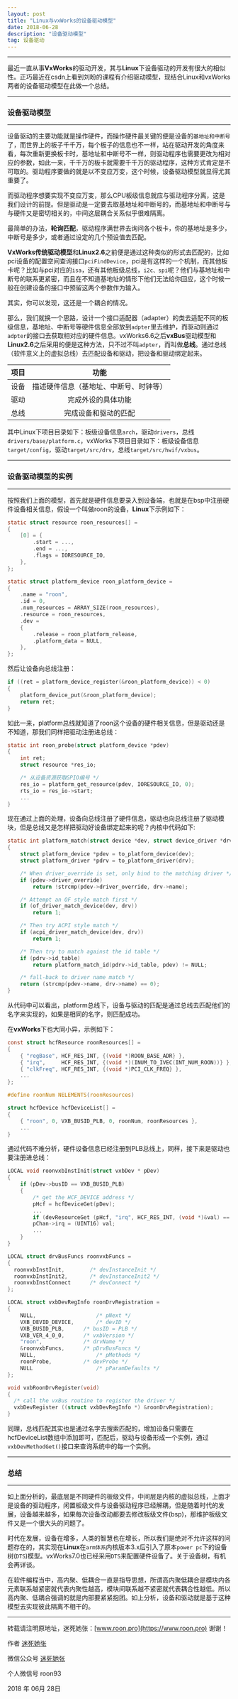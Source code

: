 ```yaml
---
layout: post
title: "Linux与vxWorks的设备驱动模型"
date: 2018-06-28
description: "设备驱动模型"
tag: 设备驱动
---   
```

------

最近一直从事**VxWorks**的驱动开发，其与**Linux**下设备驱动的开发有很大的相似性。正巧最近在csdn上看到刘盼的课程有介绍驱动模型，现结合Linux和vxWorks两者的设备驱动模型在此做一个总结。

-----
### 设备驱动模型
-----

设备驱动的主要功能就是操作硬件，而操作硬件最关键的便是设备的`基地址和中断号`了，而世界上的板子千千万，每个板子的信息也不一样，站在驱动开发的角度来看，每次重新更换板卡时，基地址和中断号不一样，则驱动程序也需要更改为相对应的参数，如此一来，千千万的板卡就需要千千万的驱动程序，这种方式肯定是不可取的。驱动程序要做的就是以不变应万变，这个时候，设备驱动模型就显得尤其重要了。


而驱动程序想要实现不变应万变，那么CPU板级信息就应与驱动程序分离，这是我们设计的前提。但是驱动是一定要去取基地址和中断号的，而基地址和中断号与与硬件又是密切相关的，中间这层耦合关系似乎很难隔离。


最简单的办法，**轮询匹配**，驱动程序满世界去询问各个板卡，你的基地址是多少，中断号是多少，或者通过设定的几个预设值去匹配。


**VxWorks传统驱动模型**和**Linux2.6**之前便是通过这种类似的形式去匹配的，比如pci设备的配置空间查询接口`pciFindDevice`，pci是有这样的一个机制，而其他板卡呢？比如与pci对应的`isa`，还有其他板级总线，`i2c、spi`呢？他们与基地址和中断号的联系更紧密，而且在不知道基地址的情形下他们无法给你回应，这个时候一般在创建设备的接口中预留这两个参数作为输入。


其实，你可以发现，这还是一个耦合的情况。


那么，我们就换一个思路，设计一个接口适配器（adapter）的类去适配不同的板级信息，基地址、中断号等硬件信息全部放到`adpter`里去维护，而驱动则通过`adpter`的接口去获取相对应的硬件信息。vxWorks6.6之后**vxBus**驱动模型和**Linux2.6**之后采用的便是这种方法，只不过不叫`adpter`，而叫做**总线**。通过总线（软件意义上的虚拟总线）去匹配设备和驱动，把设备和驱动绑定起来。

| 项目        |    功能    		|
| --------    | :-----:  			|
| 设备        | 描述硬件信息（基地址、中断号、时钟等）|
| 驱动        | 完成外设的具体功能   							 |
| 总线        | 完成设备和驱动的匹配 								|

其中Linux下项目目录如下：板级设备信息`arch`，驱动`drivers`，总线`drivers/base/platform.c`，vxWorks下项目目录如下：板级设备信息`target/config`，驱动`target/src/drv`，总线`target/src/hwif/vxbus`。

-----
### 设备驱动模型的实例
-----

按照我们上面的模型，首先就是硬件信息要录入到设备端，也就是在bsp中注册硬件设备相关信息，假设一个叫做roon的设备，**Linux**下示例如下：
```c
static struct resource roon_resources[] =
{
	[0] = {
		.start = ...,
		.end = ...,
		.flags = IORESOURCE_IO,
	},
};

static struct platform_device roon_platform_device =
{
	.name = "roon",
	.id = 0,
	.num_resources = ARRAY_SIZE(roon_resources),
	.resource = roon_resources,
	.dev =
	{
		.release = roon_platform_release,
		.platform_data = NULL,
	},
};
```
然后让设备向总线注册：
```c
if ((ret = platform_device_register(&roon_platform_device)) < 0)
{
	platform_device_put(&roon_platform_device);
	return ret;
}
```
如此一来，platform总线就知道了roon这个设备的硬件相关信息，但是驱动还是不知道，那我们同样把驱动注册进总线：
```c
static int roon_probe(struct platform_device *pdev)
{
	int ret;
	struct resource *res_io;

	/* 从设备资源获取GPIO编号 */
	res_io = platform_get_resource(pdev, IORESOURCE_IO, 0);
	rts_io = res_io->start;
	...
}
```
现在通过上面的处理，设备向总线注册了硬件信息，驱动也向总线注册了驱动模块，但是总线又是怎样把驱动好设备绑定起来的呢？内核中代码如下:
```c
static int platform_match(struct device *dev, struct device_driver *drv)
{
    struct platform_device *pdev = to_platform_device(dev);
    struct platform_driver *pdrv = to_platform_driver(drv);

    /* When driver_override is set, only bind to the matching driver */
    if (pdev->driver_override)
        return !strcmp(pdev->driver_override, drv->name);

    /* Attempt an OF style match first */
    if (of_driver_match_device(dev, drv))
        return 1;

    /* Then try ACPI style match */
    if (acpi_driver_match_device(dev, drv))
        return 1;

    /* Then try to match against the id table */
    if (pdrv->id_table)
        return platform_match_id(pdrv->id_table, pdev) != NULL;

    /* fall-back to driver name match */
    return (strcmp(pdev->name, drv->name) == 0);
}
```
从代码中可以看出，platform总线下，设备与驱动的匹配是通过总线去匹配他们的名字来实现的，如果是相同的名字，则匹配成功。

在**vxWorks**下也大同小异，示例如下：
```c
const struct hcfResource roonResources[] =
{
    { "regBase", HCF_RES_INT, {(void *)ROON_BASE_ADR} },
    { "irq",     HCF_RES_INT, {(void *)(INUM_TO_IVEC(INT_NUM_ROON))} },
    { "clkFreq", HCF_RES_INT, {(void *)PCI_CLK_FREQ} },
    ...
};

#define roonNum NELEMENTS(roonResources)

struct hcfDevice hcfDeviceList[] =
{
	{ "roon", 0, VXB_BUSID_PLB, 0, roonNum, roonResources },
	...
}
```
通过代码不难分析，硬件设备信息已经注册到PLB总线上，同样，接下来是驱动也要注册进总线：
```c
LOCAL void roonvxbInstInit(struct vxbDev * pDev)
{
	if (pDev->busID == VXB_BUSID_PLB)
	{
		/* get the HCF_DEVICE address */
		pHcf = hcfDeviceGet(pDev);
		...
		if (devResourceGet (pHcf, "irq", HCF_RES_INT, (void *)&val) == OK)
		pChan->irq = (UINT16) val;
		...
	}
}

LOCAL struct drvBusFuncs roonvxbFuncs =
{
  roonvxbInstInit,        /* devInstanceInit */
  roonvxbInstInit2,       /* devInstanceInit2 */
  roonvxbInstConnect      /* devConnect */
};

LOCAL struct vxbDevRegInfo roonDrvRegistration =
{
    NULL,					/* pNext */
    VXB_DEVID_DEVICE,		/* devID */
    VXB_BUSID_PLB,		/* busID = PLB */
    VXB_VER_4_0_0,		/* vxbVersion */
    "roon",				/* drvName */
    &roonvxbFuncs,		/* pDrvBusFuncs */
    NULL,					/* pMethods */
    roonProbe,			/* devProbe */
    NULL					/* pParamDefaults */
};

void vxbRoonDrvRegister(void)
{
  /* call the vxBus routine to register the driver */
  vxbDevRegister ((struct vxbDevRegInfo *) &roonDrvRegistration);
}
```

同理，总线匹配其实也是通过名字去搜索匹配的，增加设备只需要在hcfDeviceList数组中添加即可，匹配后，驱动与设备形成一个实例，通过`vxbDevMethodGet()`接口来查询系统中的每一个实例。

-----
### 总结
-----

如上面分析的，最底层是不同硬件的板级文件，中间层是内核的虚拟总线，上面才是设备的驱动程序，闲置板级文件与设备驱动程序已经解耦，但是随着时代的发展，设备越来越多，如果每次设备改动都要去修改板级文件(bsp)，那维护板级文件又是一个很大头的问题了。


时代在发展，设备在增多，人类的智慧也在增长，所以我们是绝对不允许这样的问题存在的，其实现在**Linux**在`arm体系`内核版本3.x后引入了原本`power pc`下的设备树(`DTS`)模型。vxWorks7.0也已经采用`DTS`来配置硬件设备了。关于设备树，有机会再详谈。


在软件编程当中，高内聚、低耦合一直是指导思想，所谓高内聚低耦合是模块内各元素联系越紧密就代表内聚性越高，模块间联系越不紧密就代表耦合性越低。所以高内聚、低耦合强调的就是内部要紧紧抱团。如上分析，设备和驱动就是基于这种模型去实现彼此隔离不相干的。

------

转载请注明原地址，迷死她张：[www.roon.pro](https://www.roon.pro) 谢谢！

作者 [迷死她张](https://www.roon.pro)

微信公众号 [迷死她张](http://mp.weixin.qq.com/mp/homepage?__biz=MzIxOTYyNjQ4Mg==&hid=4&sn=36c28244f4b4a44604719c1059709b7a#wechat_redirect)

个人微信号 roon93

2018 年 06月 28日
